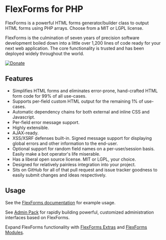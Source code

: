 FlexForms for PHP
=================

FlexForms is a powerful HTML forms generator/builder class to output HTML forms using PHP arrays.  Choose from a MIT or LGPL license.

FlexForms is the culmination of seven years of precision software development boiled down into a little over 1,200 lines of code ready for your next web application.  The core functionality is trusted and has been deployed widely throughout the world.

[![Donate](https://cubiclesoft.com/res/donate-shield.png)](https://cubiclesoft.com/donate/)

Features
--------

* Simplifies HTML forms and eliminates error-prone, hand-crafted HTML form code for 99% of all use-cases.
* Supports per-field custom HTML output for the remaining 1% of use-cases.
* Automatic dependency chains for both external and inline CSS and Javascript.
* Per-field error message support.
* Highly extensible.
* AJAX-ready.
* XSS/XSRF defenses built-in.  Signed message support for displaying global errors and other information to the end-user.
* Optional support for random field names on a per-user/session basis.  Easily make a bot operator's life miserable.
* Has a liberal open source license.  MIT or LGPL, your choice.
* Designed for relatively painless integration into your project.
* Sits on GitHub for all of that pull request and issue tracker goodness to easily submit changes and ideas respectively.

Usage
-----

See the [FlexForms documentation](https://github.com/cubiclesoft/php-flexforms/blob/master/docs/flex_forms.md) for example usage.

See [Admin Pack](https://github.com/cubiclesoft/admin-pack) for rapidly building powerful, customized administration interfaces based on FlexForms.

Expand FlexForms functionality with [FlexForms Extras](https://github.com/cubiclesoft/php-flexforms-extras) and [FlexForms Modules](https://github.com/cubiclesoft/php-flexforms-modules).
